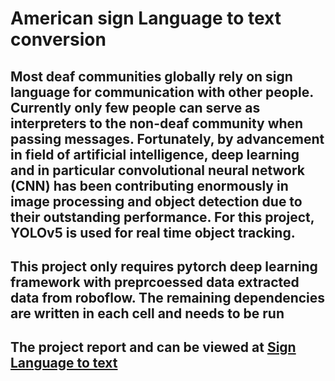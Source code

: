<h1>American sign Language to text conversion</h1>

<h2>Most deaf communities globally rely on sign language for communication with other people. Currently only few people can serve as interpreters to the non-deaf community when passing messages. Fortunately, by advancement in field of artificial intelligence, deep
learning and in particular convolutional neural network (CNN)
has been contributing enormously in image processing and
object detection due to their outstanding performance. For this project, YOLOv5 is used for real time object tracking.
</h2>

<h2> This project only requires pytorch deep learning framework with preprcoessed data extracted data from roboflow. The remaining dependencies are written in each cell and needs to be run</h2>

<h2>The project report and can be viewed at <a href="https://pdfhost.io/v/T91VydWBs_Sign_Language_to_Text_Translation_Project_Report" target="blank"> Sign Language to text</a>
